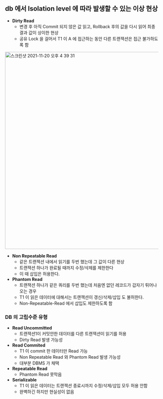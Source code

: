 ## db 에서 Isolation level 에 따라 발생할 수 있는 이상 현상

- **Dirty Read**
    - 변경 후 아직 Commit 되지 않은 값 읽고, Rollback 후의 값을 다시 읽어 최종 결과 값이 상이한 현상
    - 공유 Lock 을 걸어서 T1 이 A 에 접근하는 동안 다른 트랜잭션은 접근 불가하도록 함
<img width="649" alt="스크린샷 2021-11-20 오후 4 39 31" src="https://user-images.githubusercontent.com/45758481/142718681-34c544f0-b0e7-43b0-a4f7-2b6644513c88.png">

- **Non Repeatable Read**
    - 같은 트랜젝션 내에서 읽기를 두번 했는데 그 값이 다른 현상
    - 트랜잭션 하나가 완료될 때까지 수정/삭제를 제한한다
    - 이 때 삽입은 허용한다.
- **Phantom Read**
    - 트랜잭션 하나가 같은 쿼리를 두번 했는데 처음엔 없던 레코드가 갑자기 튀어나오는 경우
    - T1 이 읽은 데이터에 대해서는 트랜잭션이 갱신/삭제/삽입 도 불허한다.
    - Non-Repeatable-Read 에서 삽입도 제한하도록 함


### DB 의 고립수준 유형

- **Read Uncommitted**
    - 트랜잭션1이 커밋안한 데이터를 다른 트랜잭션이 읽기를 허용
    - Dirty Read 발생 가능성
- **Read Commited**
    - T1 이 commit 한 데이터만 Read 가능
    - Non Repeatable Read 와 Phantom Read 발생 가능성
    - 대부분 DBMS 가 채택
- **Repeatable Read**
    - Phantom Read 못막음
- **Serializable**
    - T1 이 읽은 데이터는 트랜잭션 종료시까지 수정/삭제/삽입 모두 허용 안함
    - 완벽하긴 하지만 현실성이 없음
